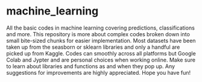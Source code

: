 # machine_learning
All the basic codes in machine learning covering predictions, classifications and more.
This repository is more about complex codes broken down into small bite-sized chunks for easier implementation.
Most datasets have been taken up from the seasborn or sklearn libraries and only a handful are picked up from Kaggle.
Codes can smoothly across all platforms but Google Colab and Jypter and are personal choices when working online.
Make sure to learn about libraries and functions as and when they pop up.
Any suggestions for improvements are highly appreciated.
Hope you have fun!
